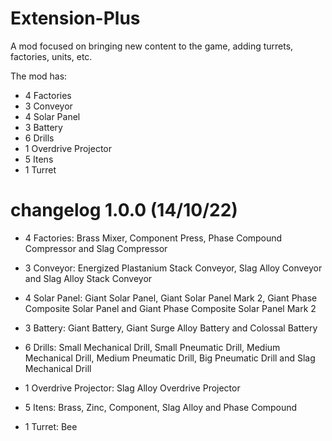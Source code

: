 # Extension-Plus
A mod focused on bringing new content to the game, adding turrets, factories, units, etc.


The mod has:

- 4 Factories
- 3 Conveyor
- 4 Solar Panel
- 3 Battery
- 6 Drills
- 1 Overdrive Projector
- 5 Itens
- 1 Turret


# changelog 1.0.0 (14/10/22)


- 4 Factories: Brass Mixer, Component Press, Phase Compound Compressor and Slag Compressor

- 3 Conveyor: Energized Plastanium Stack Conveyor, Slag Alloy Conveyor and Slag Alloy Stack Conveyor

- 4 Solar Panel: Giant Solar Panel, Giant Solar Panel Mark 2, Giant Phase Composite Solar Panel and Giant Phase Composite Solar Panel Mark 2

- 3 Battery:
 Giant Battery,  Giant Surge Alloy Battery and Colossal Battery

- 6 Drills: Small Mechanical Drill, Small Pneumatic Drill, Medium Mechanical Drill, Medium Pneumatic Drill, Big Pneumatic Drill and Slag Mechanical Drill

- 1 Overdrive Projector: Slag Alloy Overdrive Projector

- 5 Itens:
 Brass, Zinc, Component, Slag Alloy and  Phase Compound

- 1 Turret: Bee
